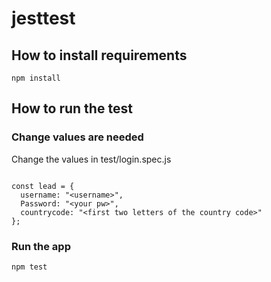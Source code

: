 # jesttest

## How to install requirements

``` npm install ```

## How to run the test

### Change values are needed

Change the values in test/login.spec.js

``` const APP = "<ur app url>";

const lead = {
  username: "<username>",
  Password: "<your pw>",
  countrycode: "<first two letters of the country code>" 
};

```

### Run the app

``` npm test ```






